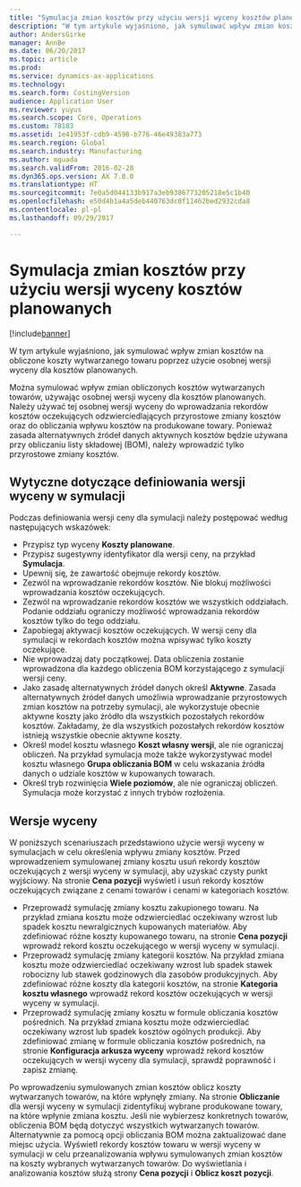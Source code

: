 ```yaml
---
title: "Symulacja zmian kosztów przy użyciu wersji wyceny kosztów planowanych"
description: "W tym artykule wyjaśniono, jak symulować wpływ zmian kosztów na obliczone koszty wytwarzanego towaru poprzez użycie osobnej wersji wyceny dla kosztów planowanych."
author: AndersGirke
manager: AnnBe
ms.date: 06/20/2017
ms.topic: article
ms.prod: 
ms.service: dynamics-ax-applications
ms.technology: 
ms.search.form: CostingVersion
audience: Application User
ms.reviewer: yuyus
ms.search.scope: Core, Operations
ms.custom: 78183
ms.assetid: 1e41953f-cdb9-4598-b776-46e49383a773
ms.search.region: Global
ms.search.industry: Manufacturing
ms.author: mguada
ms.search.validFrom: 2016-02-28
ms.dyn365.ops.version: AX 7.0.0
ms.translationtype: HT
ms.sourcegitcommit: 7e0a5d044133b917a3eb9386773205218e5c1b40
ms.openlocfilehash: e50d4b1a4a5deb440763dc0f11462bed2932cda8
ms.contentlocale: pl-pl
ms.lasthandoff: 09/29/2017

---
```


# <a name="simulate-cost-changes-by-using-a-costing-version-for-planned-costs"></a>Symulacja zmian kosztów przy użyciu wersji wyceny kosztów planowanych

[!include[banner](../includes/banner.md)]


W tym artykule wyjaśniono, jak symulować wpływ zmian kosztów na obliczone koszty wytwarzanego towaru poprzez użycie osobnej wersji wyceny dla kosztów planowanych.

Można symulować wpływ zmian obliczonych kosztów wytwarzanych towarów, używając osobnej wersji wyceny dla kosztów planowanych. Należy używać tej osobnej wersji wyceny do wprowadzania rekordów kosztów oczekujących odzwierciedlających przyrostowe zmiany kosztów oraz do obliczania wpływu kosztów na produkowane towary. Ponieważ zasada alternatywnych źródeł danych aktywnych kosztów będzie używana przy obliczaniu listy składowej (BOM), należy wprowadzić tylko przyrostowe zmiany kosztów.

## <a name="guidelines-for-defining-the-simulation-costing-version"></a>Wytyczne dotyczące definiowania wersji wyceny w symulacji
Podczas definiowania wersji ceny dla symulacji należy postępować według następujących wskazówek:

-   Przypisz typ wyceny **Koszty planowane**.
-   Przypisz sugestywny identyfikator dla wersji ceny, na przykład **Symulacja**.
-   Upewnij się, że zawartość obejmuje rekordy kosztów.
-   Zezwól na wprowadzanie rekordów kosztów. Nie blokuj możliwości wprowadzania kosztów oczekujących.
-   Zezwól na wprowadzanie rekordów kosztów we wszystkich oddziałach. Podanie oddziału ograniczy możliwość wprowadzania rekordów kosztów tylko do tego oddziału.
-   Zapobiegaj aktywacji kosztów oczekujących. W wersji ceny dla symulacji w rekordach kosztów można wpisywać tylko koszty oczekujące.
-   Nie wprowadzaj daty początkowej. Data obliczenia zostanie wprowadzona dla każdego obliczenia BOM korzystającego z symulacji wersji ceny.
-   Jako zasadę alternatywnych źródeł danych określ **Aktywne**. Zasada alternatywnych źródeł danych umożliwia wprowadzanie przyrostowych zmian kosztów na potrzeby symulacji, ale wykorzystuje obecnie aktywne koszty jako źródło dla wszystkich pozostałych rekordów kosztów. Zakładamy, że dla wszystkich pozostałych rekordów kosztów istnieją wszystkie obecnie aktywne koszty.
-   Określ model kosztu własnego **Koszt własny wersji**, ale nie ograniczaj obliczeń. Na przykład symulacja może także wykorzystywać model kosztu własnego **Grupa obliczania BOM** w celu wskazania źródła danych o udziale kosztów w kupowanych towarach.
-   Określ tryb rozwinięcia **Wiele poziomów**, ale nie ograniczaj obliczeń. Symulacja może korzystać z innych trybów rozłożenia.

## <a name="costing-versions"></a>Wersje wyceny
W poniższych scenariuszach przedstawiono użycie wersji wyceny w symulacjach w celu określenia wpływu zmiany kosztów. Przed wprowadzeniem symulowanej zmiany kosztu usuń rekordy kosztów oczekujących z wersji wyceny w symulacji, aby uzyskać czysty punkt wyjściowy. Na stronie **Cena pozycji** wyświetl i usuń rekordy kosztów oczekujących związane z cenami towarów i cenami w kategoriach kosztów.

-   Przeprowadź symulację zmiany kosztu zakupionego towaru. Na przykład zmiana kosztu może odzwierciedlać oczekiwany wzrost lub spadek kosztu newralgicznych kupowanych materiałów. Aby zdefiniować różne koszty kupowanego towaru, na stronie **Cena pozycji** wprowadź rekord kosztu oczekującego w wersji wyceny w symulacji.
-   Przeprowadź symulację zmiany kategorii kosztów. Na przykład zmiana kosztu może odzwierciedlać oczekiwany wzrost lub spadek stawek robocizny lub stawek godzinowych dla zasobów produkcyjnych. Aby zdefiniować różne koszty dla kategorii kosztów, na stronie **Kategoria kosztu własnego** wprowadź rekord kosztów oczekujących w wersji wyceny w symulacji.
-   Przeprowadź symulację zmiany kosztu w formule obliczania kosztów pośrednich. Na przykład zmiana kosztu może odzwierciedlać oczekiwany wzrost lub spadek kosztów ogólnych produkcji. Aby zdefiniować zmianę w formule obliczania kosztów pośrednich, na stronie **Konfiguracja arkusza wyceny** wprowadź rekord kosztów oczekujących w wersji wyceny dla symulacji, sprawdź poprawność i zapisz zmianę.

Po wprowadzeniu symulowanych zmian kosztów oblicz koszty wytwarzanych towarów, na które wpłynęły zmiany. Na stronie **Obliczanie** dla wersji wyceny w symulacji zidentyfikuj wybrane produkowane towary, na które wpłynie zmiana kosztu. Jeśli nie wybierzesz konkretnych towarów, obliczenia BOM będą dotyczyć wszystkich wytwarzanych towarów. Alternatywnie za pomocą opcji obliczania BOM można zaktualizować dane miejsc użycia. Wyświetl rekordy kosztów towaru w wersji wyceny w symulacji w celu przeanalizowania wpływu symulowanych zmian kosztów na koszty wybranych wytwarzanych towarów. Do wyświetlania i analizowania kosztów służą strony **Cena pozycji** i **Oblicz koszt pozycji**.




